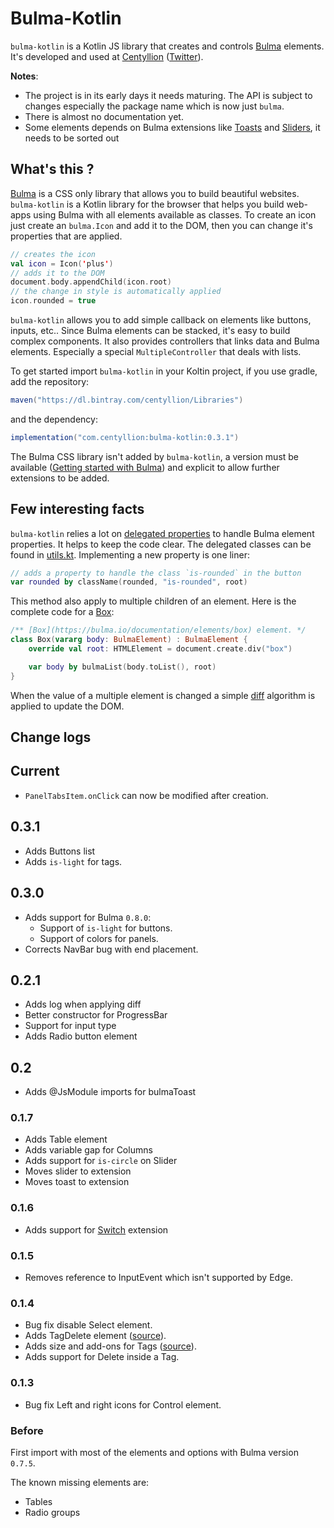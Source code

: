 # Bulma-Kotlin

`bulma-kotlin` is a Kotlin JS library that creates and controls [Bulma](https://bulma.io) elements.
It's developed and used at [Centyllion](https://centyllion.com) ([Twitter](https://twitter.com/centyllion)).

**Notes**:
- The project is in its early days it needs maturing. The API is subject to changes especially the package name which is now just `bulma`.
- There is almost no documentation yet.
-  Some elements depends on Bulma extensions like [Toasts](https://github.com/rfoel/bulma-toast) and [Sliders](https://wikiki.github.io/form/slider), it needs to be sorted out 

## What's this ?

[Bulma](https://bulma.io) is a CSS only library that allows you to build beautiful websites. 
`bulma-kotlin` is a Kotlin library for the browser that helps you build web-apps using Bulma with all elements available as classes.
To create an icon just create an `bulma.Icon` and add it to the DOM, then you can change it's properties that are applied.

```kotlin
// creates the icon
val icon = Icon('plus')
// adds it to the DOM
document.body.appendChild(icon.root)
// the change in style is automatically applied
icon.rounded = true
``` 

`bulma-kotlin` allows you to add simple callback on elements like buttons, inputs, etc.. 
Since Bulma elements can be stacked, it's easy to build complex components.
It also provides controllers that links data and Bulma elements. 
Especially a special `MultipleController` that deals with lists.


To get started import `bulma-kotlin` in your Koltin project, if you use gradle, add the repository:

```gradle
maven("https://dl.bintray.com/centyllion/Libraries")
```
and the dependency:
```gradle
implementation("com.centyllion:bulma-kotlin:0.3.1")
```

The Bulma CSS library isn't added by `bulma-kotlin`, a version must be available ([Getting started with Bulma](https://bulma.io/documentation/overview/start/))
and explicit to allow further extensions to be added.

## Few interesting facts

`bulma-kotlin` relies a lot on [delegated properties](https://kotlinlang.org/docs/reference/delegated-properties.html) to handle Bulma element properties. 
It helps to keep the code clear.
The delegated classes can be found in [utils.kt](https://github.com/centyllion/bulma-kotlin/blob/master/src/main/kotlin/bulma/utils.kt).
Implementing a new property is one liner:
```kotlin
// adds a property to handle the class `is-rounded` in the button
var rounded by className(rounded, "is-rounded", root)
```

This method also apply to multiple children of an element. Here is the complete code for a [Box](https://bulma.io/documentation/elements/box):
```kotlin
/** [Box](https://bulma.io/documentation/elements/box) element. */
class Box(vararg body: BulmaElement) : BulmaElement {
    override val root: HTMLElement = document.create.div("box")

    var body by bulmaList(body.toList(), root)
}
```

When the value of a multiple element is changed a simple [diff](https://github.com/centyllion/bulma-kotlin/blob/master/src/main/kotlin/bulma/diff.kt) algorithm is applied to update the DOM.

## Change logs

## Current

- `PanelTabsItem.onClick` can now be modified after creation.

## 0.3.1

- Adds Buttons list
- Adds `is-light` for tags.

## 0.3.0

- Adds support for Bulma `0.8.0`:
  - Support of `is-light` for buttons.
  - Support of colors for panels. 
- Corrects NavBar bug with end placement.

## 0.2.1

- Adds log when applying diff
- Better constructor for ProgressBar
- Support for input type
- Adds Radio button element

## 0.2

- Adds @JsModule imports for bulmaToast

### 0.1.7

- Adds Table element
- Adds variable gap for Columns
- Adds support for `is-circle` on Slider
- Moves slider to extension
- Moves toast to extension

### 0.1.6

- Adds support for [Switch](https://wikiki.github.io/form/switch/) extension 

### 0.1.5

- Removes reference to InputEvent which isn't supported by Edge.

### 0.1.4

- Bug fix disable Select element.
- Adds TagDelete element ([source](https://bulma.io/documentation/elements/tag/#modifiers)).
- Adds size and add-ons for Tags ([source](https://bulma.io/documentation/elements/tag/#list-of-tags)).
- Adds support for Delete inside a Tag.

### 0.1.3

- Bug fix Left and right icons for Control element.

### Before

First import with most of the elements and options with Bulma version `0.7.5`.

The known missing elements are:
- Tables
- Radio groups


